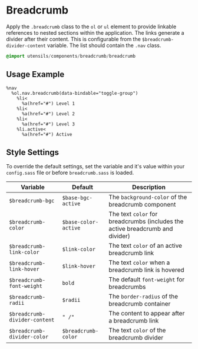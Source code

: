 
# Breadcrumb
Apply the `.breadcrumb` class to the `ol` or `ul` element to provide linkable
references to nested sections within the application. The links generate
a divider after their content. This is configurable from the
`$breadcrumb-divider-content` variable. The list should contain the
`.nav` class.

```sass
@import utensils/components/breadcrumb/breadcrumb
```

## Usage Example

<!--~ markup/breadcrumb.html.haml -->
```haml
%nav
  %ol.nav.breadcrumb(data-bindable="toggle-group")
    %li<
      %a(href="#") Level 1
    %li<
      %a(href="#") Level 2
    %li<
      %a(href="#") Level 3
    %li.active<
      %a(href="#") Active
```
<!-- end -->

## Style Settings
To override the default settings, set the variable and it's value
within your `config.sass` file or before `breadcrumb.sass` is loaded.

Variable                      | Default              | Description
----------------------------- | -------------------- | -------------------------------------------
`$breadcrumb-bgc`             | `$base-bgc-active`   | The `background-color` of the breadcrumb component
`$breadcrumb-color`           | `$base-color-active` | The text `color` for breadcrumbs (includes the active breadcrumb and divider)
`$breadcrumb-link-color`      | `$link-color`        | The text `color` of an active breadcrumb link
`$breadcrumb-link-hover`      | `$link-hover`        | The text `color` when a breadcrumb link is hovered
`$breadcrumb-font-weight`     | `bold`               | The default `font-weight` for breadcrumbs
`$breadcrumb-radii`           | `$radii`             | The `border-radius` of the breadcrumb container
`$breadcrumb-divider-content` | `" /"`               | The content to appear after a breadcrumb link
`$breadcrumb-divider-color`   | `$breadcrumb-color`  | The text `color` of the breadcrumb divider

